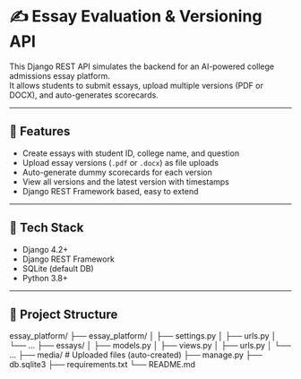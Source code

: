 # ✍️ Essay Evaluation & Versioning API

This Django REST API simulates the backend for an AI-powered college admissions essay platform.  
It allows students to submit essays, upload multiple versions (PDF or DOCX), and auto-generates scorecards.

---

## 🚀 Features

- Create essays with student ID, college name, and question
- Upload essay versions (`.pdf` or `.docx`) as file uploads
- Auto-generate dummy scorecards for each version
- View all versions and the latest version with timestamps
- Django REST Framework based, easy to extend

---

## 🔧 Tech Stack

- Django 4.2+
- Django REST Framework
- SQLite (default DB)
- Python 3.8+

---

## 📁 Project Structure
essay_platform/
├── essay_platform/ 
│ ├── settings.py
│ ├── urls.py
│ └── ...
├── essays/ 
│ ├── models.py
│ ├── views.py
│ ├── urls.py
│ └── ...
├── media/ # Uploaded files (auto-created)
├── manage.py
├── db.sqlite3
├── requirements.txt
└── README.md




